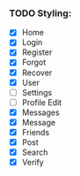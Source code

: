 ### TODO Styling:
- [x] Home
- [x] Login
- [x] Register
- [x] Forgot
- [x] Recover
- [x] User
- [ ] Settings
- [ ] Profile Edit
- [x] Messages
- [x] Message
- [x] Friends
- [x] Post
- [x] Search
- [x] Verify